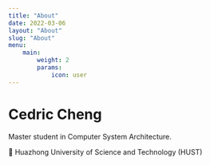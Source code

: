 ```yaml
---
title: "About"
date: 2022-03-06
layout: "About"
slug: "About"
menu:
    main:
        weight: 2
        params: 
            icon: user
---
```


# Cedric Cheng

Master student in Computer System Architecture.

🏫 Huazhong University of Science and Technology (HUST)